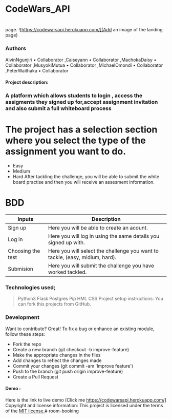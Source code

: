 # CodeWars_API

# 
page.
![https://codewarsapi.herokuapp.com/](Add an image of the landing page)
### Authors
AlvinNgunjiri • Collaborator ,Caiseyann • Collaborator ,MachokaDaisy • Collaborator ,MusyokiMutua • Collaborator ,MichaelOmondi • Collaborator ,PeterWaithaka • Collaborator
#### Project description:
### A platform which allows students to login , access the assigments they signed up for,accept assignment invitation and also submit a full whiteboard process
# The project has a selection section   where you select the type of the assignment you want to do.
- Easy
- Medium
- Hard
After tackling the challenge, you will be able to submit the white board practise and then you will receive an assesment information.
# BDD
| Inputs  | Description  |
|---|---|
|Sign up | Here you will be able to create an acount.  |
| Log in  | Here you will log in using the same details you signed up with.  |
| Choosing the test  |  Here you will select the challenge you want to tackle, (easy, midium, hard).
| Submision  |  Here you will submit the challenge you have worked tackled. |
### Technologies used;
> Python3
> Flask
>Postgres
>Pip
> HML
>CSS
Project setup instructions: You can fork this projects from GitHub.
 ### Development
Want to contribute? Great!
To fix a bug or enhance an existing module, follow these steps:
- Fork the repo
- Create a new branch (git checkout -b improve-feature)
- Make the appropriate changes in the files
- Add changes to reflect the changes made
- Commit your changes (git commit -am 'Improve feature')
- Push to the branch (git push origin improve-feature)
- Create a Pull Request
#### Demo :
Here is the link to live demo [Click me https://codewarsapi.herokuapp.com/]
Copyright and license information: This project is licensed under the terms of the [MIT license.](https://github.com/humphrey-mutuma/room-booking/blob/master/LICENSE.md)# room-booking
